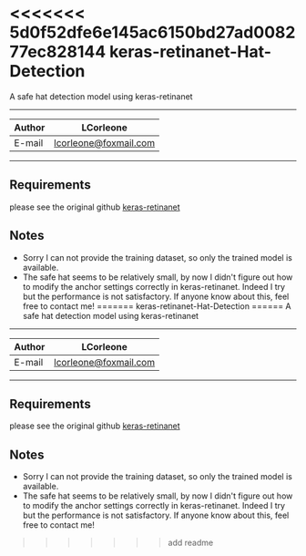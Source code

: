 <<<<<<< 5d0f52dfe6e145ac6150bd27ad008277ec828144
keras-retinanet-Hat-Detection
======
A safe hat detection model using keras-retinanet

****
	
|Author|LCorleone|
|---|---
|E-mail|lcorleone@foxmail.com


****

## Requirements
please see the original github [keras-retinanet](https://github.com/fizyr/keras-retinanet)  

## Notes
* Sorry I can not provide the training dataset, so only the trained model is available.
* The safe hat seems to be relatively small, by now I didn't figure out how to modify the anchor settings correctly in keras-retinanet. Indeed I try but the performance is not satisfactory. If anyone know about this, feel free to contact me!
=======
keras-retinanet-Hat-Detection
======
A safe hat detection model using keras-retinanet

****
	
|Author|LCorleone|
|---|---
|E-mail|lcorleone@foxmail.com


****

## Requirements
please see the original github [keras-retinanet](https://github.com/fizyr/keras-retinanet)  

## Notes
* Sorry I can not provide the training dataset, so only the trained model is available.
* The safe hat seems to be relatively small, by now I didn't figure out how to modify the anchor settings correctly in keras-retinanet. Indeed I try but the performance is not satisfactory. If anyone know about this, feel free to contact me!
>>>>>>> add readme
